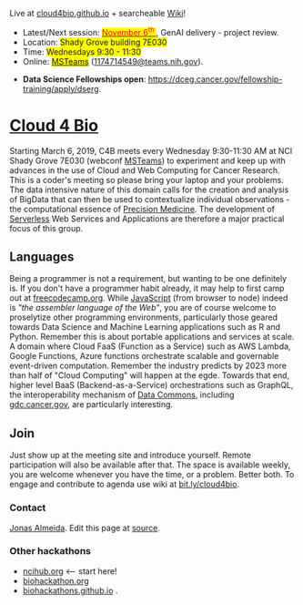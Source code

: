 Live at [cloud4bio.github.io](https://cloud4bio.github.io) + searcheable [Wiki](https://sites.google.com/mathbiol.org/cloud4bio/home)! 

 * Latest/Next session: [<span style="background-color:yellow;color:red">November 6<sup>th </sup></span>](https://sites.google.com/mathbiol.org/cloud4bio/2024/2024-11-06-nov), GenAI delivery - project review.
 * Location: <span style="background-color:yellow">Shady Grove building 7E030</span> 
 * Time: <span style="background-color:yellow">Wednesdays 9:30 - 11:30</span> 
 * Online: <span style="background-color:yellow"> [MSTeams](https://teams.microsoft.com/l/meetup-join/19%3ameeting_NDc1NmU2ZTYtN2JkMi00MjcyLThhMDYtOTk4MTI0ZDQ1ODFi%40thread.v2/0?context=%7b%22Tid%22%3a%2214b77578-9773-42d5-8507-251ca2dc2b06%22%2c%22Oid%22%3a%221d26bc06-66c2-4019-bbe0-149b4af11cff%22%7d)</span> (1174714549@teams.nih.gov). 
 <!--* Journal club / speakers [upcoming](https://docs.google.com/document/d/1ADVPnpa5jCIvb9VWBvDIewTeBFdoj2-NrTwZEs-BUio/edit#); -->
 * **Data Science Fellowships open**: <a href="https://dceg.cancer.gov/fellowship-training/apply/dserg" target="_blank">https://dceg.cancer.gov/fellowship-training/apply/dserg</a>.

# [Cloud 4 Bio](https://cloud4bio.github.io) 
Starting March 6, 2019, C4B meets every Wednesday 9:30-11:30 AM at NCI Shady Grove 7E030 (webconf [MSTeams](https://teams.microsoft.com/l/meetup-join/19%3ameeting_NDc1NmU2ZTYtN2JkMi00MjcyLThhMDYtOTk4MTI0ZDQ1ODFi%40thread.v2/0?context=%7b%22Tid%22%3a%2214b77578-9773-42d5-8507-251ca2dc2b06%22%2c%22Oid%22%3a%221d26bc06-66c2-4019-bbe0-149b4af11cff%22%7d)) to experiment and keep up with advances in the use of Cloud and Web Computing for Cancer Research. This is a coder's meeting so please bring your laptop and your problems. The data intensive nature of this domain calls for the creation and analysis of BigData that can then be used to contextualize individual observations - the computational essence of [Precision Medicine](https://www.cancer.gov/research/areas/treatment/pmi-oncology). The development of [Serverless](https://en.wikipedia.org/wiki/Serverless_computing) Web Services and Applications are therefore a major practical focus of this group.

## Languages
Being a programmer is not a requirement, but wanting to be one definitely is. If you don't have a programmer habit already, it may help to first camp out at [freecodecamp.org](https://www.freecodecamp.org/). While <a href="https://javascript.info/" target="_blank">JavaScript</a> (from browser to node) indeed is *"the assembler language of the Web"*, you are of course welcome to proselytize other programming environments, particularly those geared towards Data Science and Machine Learning applications such as R and Python. Remember this is about portable applications and services at scale. A domain where Cloud FaaS (Function as a Service) such as AWS Lambda, Google Functions, Azure functions orchestrate scalable and governable event-driven computation. Remember the industry predicts by 2023 more than half of "Cloud Computing" will happen at the egde. Towards that end, higher level BaaS (Backend-as-a-Service) orchestrations such as GraphQL, the interoperability mechanism of [Data Commons](https://commonfund.nih.gov/commons), including [gdc.cancer.gov](https://gdc.cancer.gov), are particularly interesting. 

## Join
Just show up at the meeting site and introduce yourself. Remote participation will also be available after that. The space is available weekly, you are welcome whenever you have the time, or a problem. Better both. To engage and contribute to agenda use wiki at [bit.ly/cloud4bio](https://bit.ly/cloud4bio).

### Contact
[Jonas Almeida](https://dceg.cancer.gov/about/staff-directory/biographies/A-J/almeida-jonas). Edit this page at [source](https://github.com/cloud4bio/cloud4bio.github.com/edit/master/README.md).

### Other hackathons
* [ncihub.org](https://ncihub.org/) <-- start here!
* [biohackathon.org](http://www.biohackathon.org)
* [biohackathons.github.io](https://biohackathons.github.io) . 
